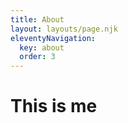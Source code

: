 ```yaml
---
title: About
layout: layouts/page.njk
eleventyNavigation:
  key: about
  order: 3
---
```



# This is me